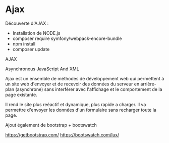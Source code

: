 # Ajax

Découverte d'AJAX :

- Installation de NODE.js
- composer require symfony/webpack-encore-bundle
- npm install
- composer update


AJAX

Asynchronous JavaScript And XML

 Ajax est un ensemble de méthodes de développement web qui permettent à un site web d'envoyer et de recevoir 
 des données du serveur en arrière-plan (asynchrone) sans interférer avec l'affichage et le comportement de la page existante.
 
 Il rend le site plus reéactif et dynamique, plus rapide a charger.
 Il va permettre d'envoyer les données d'un formulaire sans recharger toute la page.
 
 Ajout également de bootstrap + bootswatch
 
 https://getbootstrap.com/
 https://bootswatch.com/lux/
